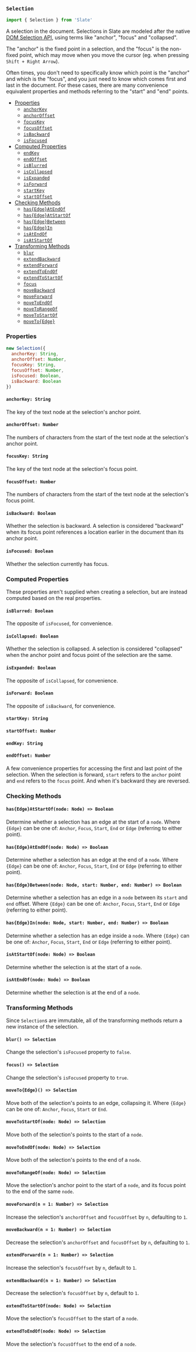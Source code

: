 
### `Selection`

```js
import { Selection } from 'Slate'
```

A selection in the document. Selections in Slate are modeled after the native [DOM Selection API](https://developer.mozilla.org/en-US/docs/Web/API/Selection), using terms like "anchor", "focus" and "collapsed".

The "anchor" is the fixed point in a selection, and the "focus" is the non-fixed point, which may move when you move the cursor (eg. when pressing `Shift + Right Arrow`).

Often times, you don't need to specifically know which point is the "anchor" and which is the "focus", and you just need to know which comes first and last in the document. For these cases, there are many convenience equivalent properties and methods referring to the "start" and "end" points.

- [Properties](#properties)
  - [`anchorKey`](#anchorkey-string)
  - [`anchorOffset`](#anchoroffset-number)
  - [`focusKey`](#focuskey-string)
  - [`focusOffset`](#focusoffset-number)
  - [`isBackward`](#isbackward-boolean)
  - [`isFocused`](#isfocused-boolean)
- [Computed Properties](#computed-properties)
  - [`endKey`](#endkey-string)
  - [`endOffset`](#endoffset-number) 
  - [`isBlurred`](#isblurred-boolean)
  - [`isCollapsed`](#iscollapsed-boolean)
  - [`isExpanded`](#isExpanded-boolean)
  - [`isForward`](#isForward-boolean)
  - [`startKey`](#startkey-string)
  - [`startOffset`](#startoffset-number)
- [Checking Methods](#checking-methods)
  - [`has{Edge}AtEndOf`](has-edge-atendof-node)
  - [`has{Edge}AtStartOf`](has-edge-atstartof-node)
  - [`has{Edge}Between`](has-edge-between-node-start-end)
  - [`has{Edge}In`](has-edge-in-node-start-end)
  - [`isAtEndOf`](isatendof-node)
  - [`isAtStartOf`](isatstartof-node)
- [Transforming Methods](#transforming-methods)
  - [`blur`](blur)
  - [`extendBackward`](extendbackward-n)
  - [`extendForward`](extendforward-n)
  - [`extendToEndOf`](extendtoendof-node)
  - [`extendToStartOf`](extendtostartof-node)
  - [`focus`](focus)
  - [`moveBackward`](movebackward-n)
  - [`moveForward`](moveforward-n)
  - [`moveToEndOf`](movetoendof-node)
  - [`moveToRangeOf`](movetorangeof-node)
  - [`moveToStartOf`](movetostartof-node)
  - [`moveTo{Edge}`](moveto-edge)


### Properties

```js
new Selection({
  anchorKey: String,
  anchorOffset: Number,
  focusKey: String,
  focusOffset: Number,
  isFocused: Boolean,
  isBackward: Boolean  
})
```

#### `anchorKey: String`

The key of the text node at the selection's anchor point.

#### `anchorOffset: Number`

The numbers of characters from the start of the text node at the selection's anchor point.

#### `focusKey: String`

The key of the text node at the selection's focus point.

#### `focusOffset: Number`

The numbers of characters from the start of the text node at the selection's focus point.

#### `isBackward: Boolean`

Whether the selection is backward. A selection is considered "backward" when its focus point references a location earlier in the document than its anchor point.

#### `isFocused: Boolean`

Whether the selection currently has focus.


### Computed Properties

These properties aren't supplied when creating a selection, but are instead computed based on the real properties.

#### `isBlurred: Boolean`

The opposite of `isFocused`, for convenience.

#### `isCollapsed: Boolean`

Whether the selection is collapsed. A selection is considered "collapsed" when the anchor point and focus point of the selection are the same.

#### `isExpanded: Boolean`

The opposite of `isCollapsed`, for convenience.

#### `isForward: Boolean`

The opposite of `isBackward`, for convenience.

#### `startKey: String`
#### `startOffset: Number`
#### `endKey: String`
#### `endOffset: Number`

A few convenience properties for accessing the first and last point of the selection. When the selection is forward, `start` refers to the `anchor` point and `end` refers to the `focus` point. And when it's backward they are reversed.


### Checking Methods

#### `has{Edge}AtStartOf(node: Node) => Boolean`

Determine whether a selection has an edge at the start of a `node`. Where `{Edge}` can be one of: `Anchor`, `Focus`, `Start`, `End` or `Edge` (referring to either point).

#### `has{Edge}AtEndOf(node: Node) => Boolean`

Determine whether a selection has an edge at the end of a `node`. Where `{Edge}` can be one of: `Anchor`, `Focus`, `Start`, `End` or `Edge` (referring to either point).

#### `has{Edge}Between(node: Node, start: Number, end: Number) => Boolean`

Determine whether a selection has an edge in a `node` between its `start` and `end` offset. Where `{Edge}` can be one of: `Anchor`, `Focus`, `Start`, `End` or `Edge` (referring to either point).

#### `has{Edge}In(node: Node, start: Number, end: Number) => Boolean`

Determine whether a selection has an edge inside a `node`. Where `{Edge}` can be one of: `Anchor`, `Focus`, `Start`, `End` or `Edge` (referring to either point).

#### `isAtStartOf(node: Node) => Boolean`

Determine whether the selection is at the start of a `node`.

#### `isAtEndOf(node: Node) => Boolean`

Determine whether the selection is at the end of a `node`.


### Transforming Methods

Since `Selection`s are immutable, all of the transforming methods return a new instance of the selection.

#### `blur() => Selection`

Change the selection's `isFocused` property to `false`.

#### `focus() => Selection`

Change the selection's `isFocused` property to `true`.

#### `moveTo{Edge}() => Selection`

Move both of the selection's points to an edge, collapsing it. Where `{Edge}` can be one of: `Anchor`, `Focus`, `Start` or `End`.

#### `moveToStartOf(node: Node) => Selection`

Move both of the selection's points to the start of a `node`.

#### `moveToEndOf(node: Node) => Selection`

Move both of the selection's points to the end of a `node`.

#### `moveToRangeOf(node: Node) => Selection`

Move the selection's anchor point to the start of a `node`, and its focus point to the end of the same `node`.

#### `moveForward(n = 1: Number) => Selection`

Increase the selection's `anchorOffset` and `focusOffset` by `n`, defaulting to `1`.

#### `moveBackward(n = 1: Number) => Selection`

Decrease the selection's `anchorOffset` and `focusOffset` by `n`, defaulting to `1`.

#### `extendForward(n = 1: Number) => Selection`

Increase the selection's `focusOffset` by `n`, default to `1`.

#### `extendBackward(n = 1: Number) => Selection`

Decrease the selection's `focusOffset` by `n`, default to `1`.

#### `extendToStartOf(node: Node) => Selection`

Move the selection's `focusOffset` to the start of a `node`.

#### `extendToEndOf(node: Node) => Selection`

Move the selection's `focusOffset` to the end of a `node`.
